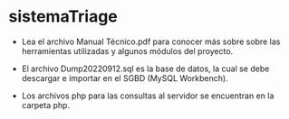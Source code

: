 # sistemaTriage

- Lea el archivo Manual Técnico.pdf para conocer más sobre sobre las herramientas utilizadas y algunos módulos del proyecto.

- El archivo Dump20220912.sql es la base de datos, la cual se debe descargar e importar en el SGBD (MySQL Workbench).

- Los archivos php para las consultas al servidor se encuentran en la carpeta php.
